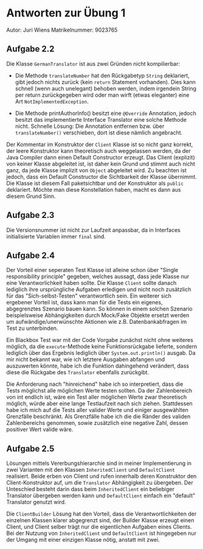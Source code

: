 # Antworten zur Übung 1

Autor: Juri Wiens
Matrikelnummer: 9023765

## Aufgabe 2.2
Die Klasse `GermanTranslator` ist aus zwei Gründen nicht kompilierbar:

- Die Methode `translateNumber` hat den Rückgabetyp `String` deklariert, gibt jedoch nichts zurück (kein `return` Statement vorhanden). Dies kann schnell (wenn auch unelegant) behoben werden, indem irgendein String per return zurückgegeben wird oder man wirft (etwas eleganter) eine Art `NotImplementedException`.

- Die Methode printAuthorInfo() besitzt eine `@Override` Annotation, jedoch besitzt das implementierte Interface Translator eine solche Methode nicht. Schnelle Lösung: Die Annotation entfernen bzw. über `translateNumber()` verschieben, dort ist diese nämlich angebracht.

Der Kommentar im Konstruktor der `Client` Klasse ist so nicht ganz korrekt, der leere Konstruktor kann theoretisch auch weggelassen werden, da der Java Compiler dann einen Default Constructor erzeugt. Das Client (explizit) von keiner Klasse abgeleitet ist, ist daher kein Grund und stimmt auch nicht ganz, da jede Klasse implizit von `Object` abgeleitet wird. Zu beachten ist jedoch, dass ein Default Constructor die Sichtbarkeit der Klasse übernimmt. Die Klasse ist diesem Fall paketsichtbar und der Konstruktor als `public` deklariert. Möchte man diese Konstellation haben, macht es dann aus diesem Grund Sinn.

## Aufgabe 2.3

Die Versionsnummer ist nicht zur Laufzeit anpassbar, da in Interfaces initialisierte Variablen immer `final` sind.

## Aufgabe 2.4
Der Vorteil einer seperaten Test Klasse ist alleine schon über "Single responsibility principle" gegeben, welches aussagt, dass jede Klasse nur eine Verantworlichkeit haben sollte. Die Klasse `Client` sollte danach lediglich ihre ursprüngliche Aufgaben erledigen und nicht noch zusätzlich für das "Sich-selbst-Testen" verantwortlich sein. Ein weiterer sich ergebener Vorteil ist, dass kann man für die Tests ein eigenes, abgegrenztes Szenario bauen kann. So können in einem solchen Szenario beispielsweise Abhängigkeiten durch Mock/Fake Objekte ersetzt werden um aufwändige/unerwünschte Aktionen wie z.B. Datenbankabfragen im Test zu unterbinden.

Ein Blackbox Test war mit der Code Vorgabe zunächst nicht ohne weiteres möglich, da die `execute`-Methode keine Funktionsrückgabe lieferte, sondern lediglich über das Ergebnis lediglich über `System.out.println()` ausgab. Da mir nicht bekannt war, wie ich letztere Ausgaben abfangen und auszuwerten könnte, habe ich die Funktion dahingehend verändert, dass diese die Rückgabe des `Translator` ebenfalls zurückgibt.

Die Anforderung nach "hinreichend" habe ich so interpretiert, dass die Tests möglichst alle möglichen Werte testen sollten. Da der Zahlenbereich von int endlich ist, wäre ein Test aller möglichen Werte zwar theoretisch möglich, würde aber eine lange Testlaufzeit nach sich ziehen. Stattdessen habe ich mich auf die Tests aller valider Werte und einiger ausgewählten Grenzfälle beschränkt. Als Grenzfälle habe ich die die Ränder des validen Zahlenbereichs genommen, sowie zusätzlich eine negative Zahl, dessen positiver Wert valide wäre.

## Aufgabe 2.5
Lösungen mittels Vererbungshierarchie sind in meiner Implementierung in zwei Varianten mit den Klassen `InheritedClient` und `DefaultClient` realisiert. Beide erben von Client und rufen innerhalb deren Konstruktor den Client-Konstruktor auf, um die `Translator` Abhängigkeit zu übergeben. Der Unteschied besteht darin dass beim `InheritedClient` ein beliebiger Translator übergeben werden kann und `DefaultClient` einfach ein "default" Translator genutzt wird.

Die `ClientBuilder` Lösung hat den Vorteil, dass die Verantwortlichkeiten der einzelnen Klassen klarer abgegrenzt sind, der Builder Klasse erzeugt einen Client, und Client selber trägt nur die eigentlichen Aufgaben eines Clients. Bei der Nutzung von `InheritedClient` und `DefaultClient` ist hingegeben nur der Umgang mit einer einzigen Klasse nötig, anstatt mit zwei.
